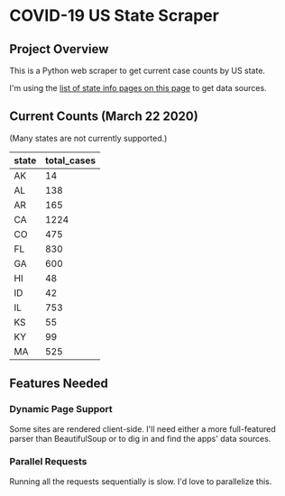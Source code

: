 # COVID-19 US State Scraper

## Project Overview

This is a Python web scraper to get current case counts by US state.

I'm using the [list of state info pages on this page](http://coronavirusapi.com/) to get data sources.

## Current Counts (March 22 2020)

(Many states are not currently supported.)

state | total_cases
--- | ---
AK | 14
AL | 138
AR | 165
CA | 1224
CO | 475
FL | 830
GA | 600
HI | 48
ID | 42
IL | 753
KS | 55
KY | 99
MA | 525
 
 ## Features Needed
 
 ### Dynamic Page Support
 
 Some sites are rendered client-side. I'll need either a more full-featured parser than BeautifulSoup or to
 dig in and find the apps' data sources.
 
 ### Parallel Requests
 
 Running all the requests sequentially is slow. I'd love to parallelize this.
 